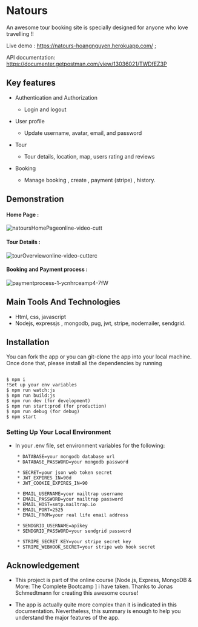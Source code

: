 
# Natours 

An awesome tour booking site  is specially designed for anyone who love travelling !!

Live demo   : https://natours-hoangnguyen.herokuapp.com/ ;

API documentation: https://documenter.getpostman.com/view/13036021/TWDfEZ3P

## Key features

* Authentication and Authorization 
  - Login and logout 

* User profile

  - Update username, avatar, email, and password

* Tour
  - Tour details, location, map, users rating and reviews

* Booking
  - Manage booking , create , payment (stripe) , history.

## Demonstration
#### Home Page :
![natoursHomePageonline-video-cutt](https://user-images.githubusercontent.com/58518192/72606801-7ebe0680-3949-11ea-8e88-613f022a64e5.gif)

#### Tour Details :
![tourOverviewonline-video-cutterc](https://user-images.githubusercontent.com/58518192/72606859-a0b78900-3949-11ea-8f0d-ef44c789957b.gif)

#### Booking and Payment process :
![paymentprocess-1-ycnhrceamp4-7fW](https://user-images.githubusercontent.com/58518192/72606973-d9eff900-3949-11ea-9a2e-f84a6581bef3.gif)


## Main Tools And Technologies 

* Html, css, javascript
* Nodejs, expressjs , mongodb, pug, jwt, stripe, nodemailer, sendgrid.

## Installation
You can fork the app or you can git-clone the app into your local machine. Once done that, please install all the
dependencies by running
```

$ npm i
!Set up your env variables 
$ npm run watch:js
$ npm run build:js
$ npm run dev (for development)
$ npm run start:prod (for production)
$ npm run debug (for debug)
$ npm start
```
### Setting Up Your Local Environment
* In your .env file, set environment variables for the following:


```
    * DATABASE=your mongodb database url
    * DATABASE_PASSWORD=your mongodb password

    * SECRET=your json web token secret
    * JWT_EXPIRES_IN=90d
    * JWT_COOKIE_EXPIRES_IN=90

    * EMAIL_USERNAME=your mailtrap username
    * EMAIL_PASSWORD=your mailtrap password
    * EMAIL_HOST=smtp.mailtrap.io
    * EMAIL_PORT=2525
    * EMAIL_FROM=your real life email address

    * SENDGRID_USERNAME=apikey
    * SENDGRID_PASSWORD=your sendgrid password

    * STRIPE_SECRET_KEY=your stripe secret key
    * STRIPE_WEBHOOK_SECRET=your stripe web hook secret
```


## Acknowledgement

* This project is part of the online course  [Node.js, Express, MongoDB & More: The Complete Bootcamp ] i have taken. Thanks to Jonas Schmedtmann for creating this awesome course!

* The app is actually quite more complex than it is indicated in this documentation. Nevertheless, this summary is enough to help you understand the major features of the app.
